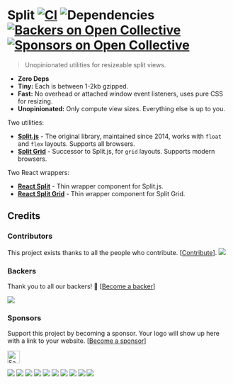 # Split [![CI](https://img.shields.io/circleci/project/github/nathancahill/split/master.svg)](https://circleci.com/gh/nathancahill/split) ![Dependencies](https://img.shields.io/badge/dependencies-0-brightgreen) [![Backers on Open Collective](https://opencollective.com/splitjs/backers/badge.svg)](https://opencollective.com/splitjs/) [![Sponsors on Open Collective](https://opencollective.com/splitjs/sponsors/badge.svg)](https://opencollective.com/splitjs/)

> Unopinionated utilities for resizeable split views.

-   **Zero Deps**
-   **Tiny:** Each is between 1-2kb gzipped.
-   **Fast:** No overhead or attached window event listeners, uses pure CSS for resizing.
-   **Unopinionated:** Only compute view sizes. Everything else is up to you.

Two utilities:

-   **[Split.js](https://github.com/nathancahill/split/tree/master/packages/splitjs)** - The original library, maintained since 2014, works with `float` and `flex` layouts. Supports all browsers.
-   **[Split Grid](https://github.com/nathancahill/split/tree/master/packages/split-grid)** - Successor to Split.js, for `grid` layouts. Supports modern browsers.

Two React wrappers:

-   **[React Split](https://github.com/nathancahill/split/tree/master/packages/react-split)** - Thin wrapper component for Split.js.
-   **[React Split Grid](https://github.com/nathancahill/split/tree/master/packages/react-split-grid)** - Thin wrapper component for Split Grid.

## Credits

### Contributors

This project exists thanks to all the people who contribute. [[Contribute](CONTRIBUTING.md)].
<a href="https://github.com/nathancahill/split/graphs/contributors"><img src="https://opencollective.com/splitjs/contributors.svg?width=890&button=false" /></a>

### Backers

Thank you to all our backers! 🙏 [[Become a backer](https://opencollective.com/splitjs#backer)]

<a href="https://opencollective.com/splitjs#backers" target="_blank"><img src="https://opencollective.com/splitjs/backers.svg?width=890"></a>

### Sponsors

Support this project by becoming a sponsor. Your logo will show up here with a link to your website. [[Become a sponsor](https://opencollective.com/splitjs#sponsor)]

[<img src="https://i.imgur.com/29eVTCg.png" height="28px" alt="Sauce Labs">](https://saucelabs.com)

<a href="https://opencollective.com/splitjs/sponsor/0/website" target="_blank"><img src="https://opencollective.com/splitjs/sponsor/0/avatar.svg"></a>
<a href="https://opencollective.com/splitjs/sponsor/1/website" target="_blank"><img src="https://opencollective.com/splitjs/sponsor/1/avatar.svg"></a>
<a href="https://opencollective.com/splitjs/sponsor/2/website" target="_blank"><img src="https://opencollective.com/splitjs/sponsor/2/avatar.svg"></a>
<a href="https://opencollective.com/splitjs/sponsor/3/website" target="_blank"><img src="https://opencollective.com/splitjs/sponsor/3/avatar.svg"></a>
<a href="https://opencollective.com/splitjs/sponsor/4/website" target="_blank"><img src="https://opencollective.com/splitjs/sponsor/4/avatar.svg"></a>
<a href="https://opencollective.com/splitjs/sponsor/5/website" target="_blank"><img src="https://opencollective.com/splitjs/sponsor/5/avatar.svg"></a>
<a href="https://opencollective.com/splitjs/sponsor/6/website" target="_blank"><img src="https://opencollective.com/splitjs/sponsor/6/avatar.svg"></a>
<a href="https://opencollective.com/splitjs/sponsor/7/website" target="_blank"><img src="https://opencollective.com/splitjs/sponsor/7/avatar.svg"></a>
<a href="https://opencollective.com/splitjs/sponsor/8/website" target="_blank"><img src="https://opencollective.com/splitjs/sponsor/8/avatar.svg"></a>
<a href="https://opencollective.com/splitjs/sponsor/9/website" target="_blank"><img src="https://opencollective.com/splitjs/sponsor/9/avatar.svg"></a>
